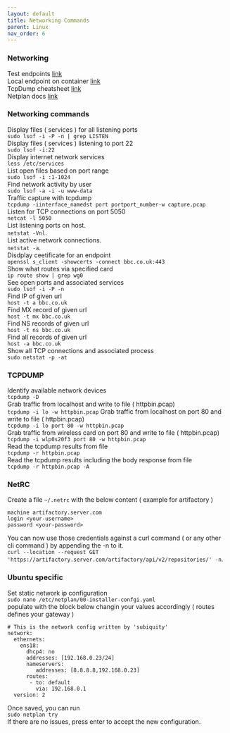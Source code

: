 ```yaml
---
layout: default
title: Networking Commands
parent: Linux
nav_order: 6
---
```

### Networking 

Test endpoints [link](https://pipedream.com/sources)   
Local endpoint on container [link](https://httpbin.org/)    
TcpDump cheatsheet [link](https://andreafortuna.org/2018/07/18/tcpdump-a-simple-cheatsheet/)    
Netplan docs [link](https://netplan.readthedocs.io/en/latest/examples/)     

### Networking commands

Display files ( services ) for all listening ports    
```sudo lsof -i -P -n | grep LISTEN```   
Display files ( services ) listening to port 22   
```sudo lsof -i:22```        
Display internet network services   
```less /etc/services```   
List open files based on port range    
```sudo lsof -i :1-1024```   
Find network activity by user   
```sudo lsof -a -i -u www-data```   
Traffic capture with tcpdump   
```tcpdump -iinterface_namedst port portport_number-w capture.pcap```    
Listen for TCP connections on port 5050    
```netcat -l 5050```    
List listening ports on host.  
```netstat -Vnl```.  
List active network connections.  
```netstat -a```.   
Disdplay ceetificate for an endpoint   
```openssl s_client -showcerts -connect bbc.co.uk:443```   
Show what routes via specified card     
```ip route show | grep wg0```      
See open ports and associated services    
```sudo lsof -i -P -n```     
Find IP of given url     
```host -t a bbc.co.uk```   
Find MX record of given url   
```host -t mx bbc.co.uk```    
Find NS records of given url    
```host -t ns bbc.co.uk```    
Find all records of given url     
```host -a bbc.co.uk```   
Show all TCP connections and associated process   
```sudo netstat -p -at```    



### TCPDUMP    

Identify available network devices   
```tcpdump -D```   
Grab traffic from localhost and write to file ( httpbin.pcap)        
```tcpdump -i lo -w httpbin.pcap```
Grab traffic from localhost on port 80 and write to file ( httpbin.pcap)        
```tcpdump -i lo port 80 -w httpbin.pcap```  
Grab traffic from wireless card on port 80 and write to file ( httpbin.pcap)        
```tcpdump -i wlp0s20f3 port 80 -w httpbin.pcap```  
Read the tcpdump results from file    
```tcpdump -r httpbin.pcap```    
Read the tcpdump results including the body response from file    
```tcpdump -r httpbin.pcap -A```    


### NetRC

Create a file `~/.netrc` with the below content ( example for artifactory )  
```
machine artifactory.server.com
login <your-username>
password <your-password>
```
You can now use those credentials against a curl command ( or any other cli command ) by appending the -n to it.  
`curl --location --request GET 'https://artifactory.server.com/artifactory/api/v2/repositories/' -n`.  


### Ubuntu specific

Set static network ip configuration    
```sudo nano /etc/netplan/00-installer-confgi.yaml```    
populate with the block below changin your values accordingly ( routes defines your gateway )      
```
# This is the network config written by 'subiquity'
network:
  ethernets:
    ens18:
      dhcp4: no
      addresses: [192.168.0.23/24]
      nameservers:
         addresses: [8.8.8.8,192.168.0.23]
      routes:
       - to: default
         via: 192.168.0.1
  version: 2
```   
Once saved, you can run   
```sudo netplan try```    
If there are no issues, press enter to accept the new configuration.     


